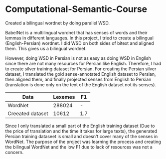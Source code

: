 # Computational-Semantic-Course

Created a bilingual wordnet by doing parallel WSD.

BabelNet is a multilingual wordnet that has senses of words and their lemmas in different languages. 
In this project, I tried to create a bilingual (English-Persian) wordnet. I did WSD on both sides of bitext and aligned them. This gives us a bilingual wordnet.

However, doing WSD in Persian is not as easy as doing WSD in English since there are not many resources for Persian like English. Therefore, I had to 
create silver training dataset for Persian. For creating the Persian silver dataset, I translated the gold sense-annotated English dataset to Persian, then aligned them, and finally projected senses from English to Persian (translation is done only on the text of the English dataset not its senses).

| Data | Lexemes | F1 |
| ------------- | ------------- | - |
| WordNet  | 288024 | - |
| Creeated dataset  | 10612 | 1.7 |

Since I only translated a small part of the English training dataset (Due to the price of translation and the time it takes for large texts), the generated Persian training dataseet is small and doesn't cover many of the senses in WordNet. 
The purpose of the project was learning the process and creating the bilingual WordNet and the low F1 due to lack of resources was not a concern.
